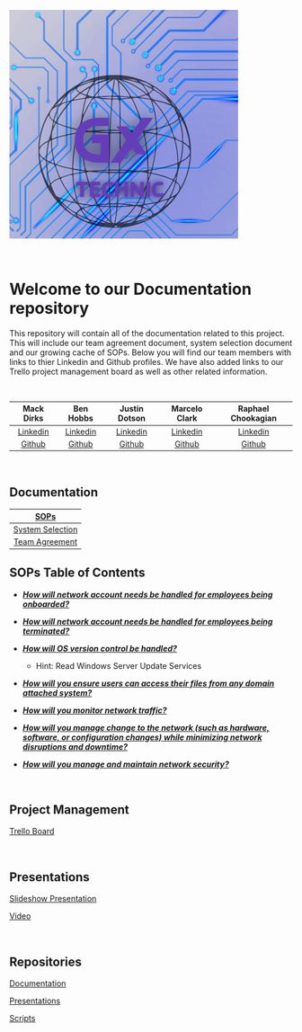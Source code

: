![Logo](./Topology/Logo.png)

<br>

# Welcome to our Documentation repository

This repository will contain all of the documentation related to this project. This will include our team agreement document, system selection document and our growing cache of SOPs. Below you will find our team members with links to thier Linkedin and Github profiles. We have also added links to our Trello project management board as well as other related information.

<br>

<!-- ## Team Members -->

| Mack Dirks | Ben Hobbs | Justin Dotson  | Marcelo Clark  | Raphael Chookagian |
|:----------------------:|:-----------------------:|:----------------------:|:----------------------:|:----------------------:|
| [Linkedin](https://www.linkedin.com/in/mack-dirks/) | [Linkedin](https://www.linkedin.com/in/benjaminshobbs/) | [Linkedin](http://linkedin.com/in/justin-dotson/) | [Linkedin](http://www.linkedin.com/in/marcelotc) | [Linkedin](https://www.linkedin.com/in/raphaelchookagian/) |
| [Github](https://github.com/MackD51) | [Github](https://github.com/benjamin-s-hobbs) | [Github](https://github.com/ileicathat/) | [Github](https://github.com/mtc2434) | [Github](https://github.com/cesarderio) |

<br>

## Documentation

<!-- | [SOPs](https://github.com/GXtechnic/Documentation/SOPs) | -->
| [SOPs](./SOPs/) |
|:-----------------------:|
|  [System Selection](Team_Documents/SystemSelection.md) |
| [Team Agreement](Team_Documents/TeamAgreement.md) |

## SOPs Table of Contents

* ***[How will network account needs be handled for employees being onboarded?](./SOP_1.md)***

* ***[How will network account needs be handled for employees being terminated?](./SOP_2.md)***

* ***[How will OS version control be handled?](./SOP_3.md)***
  * Hint: Read Windows Server Update Services

* ***[How will you ensure users can access their files from any domain attached system?](./SOP_4.md)***

* ***[How will you monitor network traffic?](./SOP_5.md)***

* ***[How will you manage change to the network (such as hardware, software, or configuration changes) while minimizing network disruptions and downtime?](./SOP_6.md)***

* ***[How will you manage and maintain network security?](./SOP_7.md)***

<br>

## Project Management

[Trello Board](https://trello.com/b/C9WEZJRe/team1)

<br>

## Presentations

[Slideshow Presentation](https://docs.google.com/presentation/d/1rXoVMHw0sstGkOP7tk08IB_vvO04RRumBPlRd-BJ2n4/edit?usp=sharing)

[Video]()

<br>

## Repositories

[Documentation](https://github.com/GXtechnic/Documentation)

[Presentations](https://github.com/GXtechnic/Presentations)

[Scripts](https://github.com/GXtechnic/Scripts)

<!-- ---------------------------- -->

<!-- Mack Dirks
[Github](https://github.com/MackD51)
[Linkedin](https://www.linkedin.com/in/mack-dirks/)
[Email](mack.a.dirks@gmail.com)

Ben Hobbs
[Github](https://github.com/benjamin-s-hobbs)
[Linkedin](https://www.linkedin.com/in/benjaminshobbs/)
[Email](benjamin.s.hobbs@gmail.com)

Justin Dotson
[Github](https://github.com/ileicathat/)
[Linkedin](http://linkedin.com/in/justin-dotson/)
[Email](ileicathat@gmail.com)

Marcelo Clark
[Github](https://github.com/mtc2434)
[Linkedin](http://www.linkedin.com/in/marcelotc)
[Email](m01t02c03@gmail.com)

Raphael Chookagian
[Github](https://github.com/cesarderio)
[Linkedin](https://www.linkedin.com/in/raphaelchookagian/)
[Email](raphaelchookagian@gmail.com) -->
